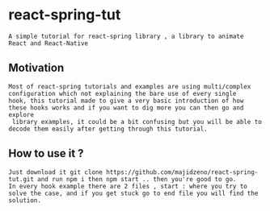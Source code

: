 <!-- @format -->

# react-spring-tut

    A simple tutorial for react-spring library , a library to animate React and React-Native

## Motivation

    Most of react-spring tutorials and examples are using multi/complex configuration which not explaining the bare use of every single
    hook, this tutorial made to give a very basic introduction of how these hooks works and if you want to dig more you can then go and explore
     library examples, it could be a bit confusing but you will be able to decode them easily after getting through this tutorial.

## How to use it ?

    Just download it git clone https://github.com/majidzeno/react-spring-tut.git and run npm i then npm start .. then you're good to go.
    In every hook example there are 2 files , start : where you try to solve the case, and if you get stuck go to end file you will find the solution.

